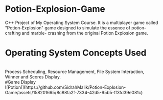 # Potion-Explosion-Game
C++ Project of My Operating System Course. It is a multiplayer game called "Potion-Explosion" game designed to simulate the essence of potion-crafting and marble- crashing from the original Potion Explosion game.
<br>
# Operating System Concepts Used
<br>
Process Scheduling, Resource Management, File System Interaction, Winner and Scores Display.
<br>
#Game Display
<br>
![Potion1](https://github.com/SidrahMalik/Potion-Explosion-Game/assets/158201665/8c88fa2f-7334-42d5-95b5-ff3fd39e081c)

<br>

<br>





